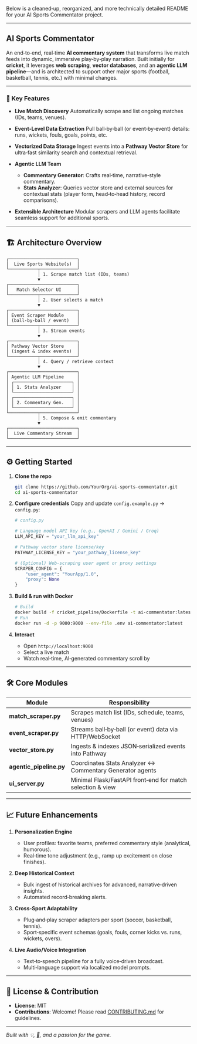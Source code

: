 Below is a cleaned‑up, reorganized, and more technically detailed README for your AI Sports Commentator project.

---

## AI Sports Commentator

An end‑to‑end, real‑time **AI commentary system** that transforms live match feeds into dynamic, immersive play‑by‑play narration. Built initially for **cricket**, it leverages **web scraping**, **vector databases**, and an **agentic LLM pipeline**—and is architected to support other major sports (football, basketball, tennis, etc.) with minimal changes.

---

### 🚀 Key Features

* **Live Match Discovery**
  Automatically scrape and list ongoing matches (IDs, teams, venues).

* **Event‑Level Data Extraction**
  Pull ball‑by‑ball (or event‑by‑event) details: runs, wickets, fouls, goals, points, etc.

* **Vectorized Data Storage**
  Ingest events into a **Pathway Vector Store** for ultra‑fast similarity search and contextual retrieval.

* **Agentic LLM Team**

  * **Commentary Generator**: Crafts real‑time, narrative‑style commentary.
  * **Stats Analyzer**: Queries vector store and external sources for contextual stats (player form, head‑to‑head history, record comparisons).

* **Extensible Architecture**
  Modular scrapers and LLM agents facilitate seamless support for additional sports.

---

## 🏗️ Architecture Overview

```text
┌──────────────────────────┐
│  Live Sports Website(s)  │
└───────────┬──────────────┘
            │ 1. Scrape match list (IDs, teams)
            ▼
┌──────────────────────────┐
│   Match Selector UI      │
└───────────┬──────────────┘
            │ 2. User selects a match
            ▼
┌──────────────────────────┐
│ Event Scraper Module     │
│ (ball‑by‑ball / event)   │
└───────────┬──────────────┘
            │ 3. Stream events
            ▼
┌──────────────────────────┐
│ Pathway Vector Store     │
│ (ingest & index events)  │
└───────────┬──────────────┘
            │ 4. Query / retrieve context
            ▼
┌──────────────────────────┐
│ Agentic LLM Pipeline     │
│ ┌──────────────────────┐ │
│ │ 1. Stats Analyzer    │ │
│ └──────────────────────┘ │
│ ┌──────────────────────┐ │
│ │ 2. Commentary Gen.   │ │
│ └──────────────────────┘ │
└───────────┬──────────────┘
            │ 5. Compose & emit commentary
            ▼
┌──────────────────────────┐
│  Live Commentary Stream  │
└──────────────────────────┘
```

---

## ⚙️ Getting Started

1. **Clone the repo**

   ```bash
   git clone https://github.com/YourOrg/ai-sports-commentator.git
   cd ai-sports-commentator
   ```

2. **Configure credentials**
   Copy and update `config.example.py` → `config.py`:

   ```python
   # config.py

   # Language model API key (e.g., OpenAI / Gemini / Groq)
   LLM_API_KEY = "your_llm_api_key"

   # Pathway vector store license/key
   PATHWAY_LICENSE_KEY = "your_pathway_license_key"

   # (Optional) Web‑scraping user agent or proxy settings
   SCRAPER_CONFIG = {
       "user_agent": "YourApp/1.0",
       "proxy": None
   }
   ```

3. **Build & run with Docker**

   ```bash
   # Build
   docker build -f cricket_pipeline/Dockerfile -t ai-commentator:latest .
   # Run
   docker run -d -p 9000:9000 --env-file .env ai-commentator:latest
   ```

4. **Interact**

   * Open `http://localhost:9000`
   * Select a live match
   * Watch real‑time, AI‑generated commentary scroll by

---

## 🛠️ Core Modules

| Module                   | Responsibility                                             |
| ------------------------ | ---------------------------------------------------------- |
| **match\_scraper.py**    | Scrapes match list (IDs, schedule, teams, venues)          |
| **event\_scraper.py**    | Streams ball‑by‑ball (or event) data via HTTP/WebSocket    |
| **vector\_store.py**     | Ingests & indexes JSON‑serialized events into Pathway      |
| **agentic\_pipeline.py** | Coordinates Stats Analyzer ↔ Commentary Generator agents   |
| **ui\_server.py**        | Minimal Flask/FastAPI front‑end for match selection & view |

---

## 📈 Future Enhancements

1. **Personalization Engine**

   * User profiles: favorite teams, preferred commentary style (analytical, humorous).
   * Real‑time tone adjustment (e.g., ramp up excitement on close finishes).

2. **Deep Historical Context**

   * Bulk ingest of historical archives for advanced, narrative‑driven insights.
   * Automated record‑breaking alerts.

3. **Cross‑Sport Adaptability**

   * Plug‑and‑play scraper adapters per sport (soccer, basketball, tennis).
   * Sport‑specific event schemas (goals, fouls, corner kicks vs. runs, wickets, overs).

4. **Live Audio/Voice Integration**

   * Text‑to‑speech pipeline for a fully voice‑driven broadcast.
   * Multi‑language support via localized model prompts.

---

## 📄 License & Contribution

* **License**: MIT
* **Contributions**: Welcome! Please read [CONTRIBUTING.md](./CONTRIBUTING.md) for guidelines.

---

*Built with 💡, 🤖, and a passion for the game.*
